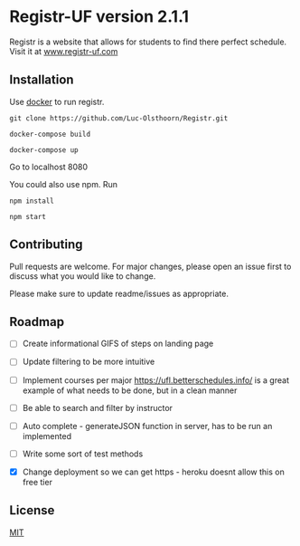 # Registr-UF version 2.1.1

Registr is a website that allows for students to find there perfect schedule. Visit it at www.registr-uf.com

## Installation

Use [docker](https://docs.docker.com/install/) to run registr.

```
git clone https://github.com/Luc-Olsthoorn/Registr.git
```
```
docker-compose build
```
```
docker-compose up
```
Go to localhost 8080

You could also use npm. Run

```
npm install
```

```
npm start
```


## Contributing
Pull requests are welcome. For major changes, please open an issue first to discuss what you would like to change.

Please make sure to update readme/issues as appropriate.

## Roadmap

  - [ ] Create informational GIFS of steps on landing page

  - [ ] Update filtering to be more intuitive

  - [ ] Implement courses per major
      https://ufl.betterschedules.info/ is a great example of what needs to be done, but in a clean manner

  - [ ] Be able to search and filter by instructor

  - [ ] Auto complete - generateJSON function in server, has to be run an implemented

  - [ ] Write some sort of test methods

  - [x] Change deployment so we can get https - heroku doesnt allow this on free tier




## License
[MIT](https://choosealicense.com/licenses/mit/)
